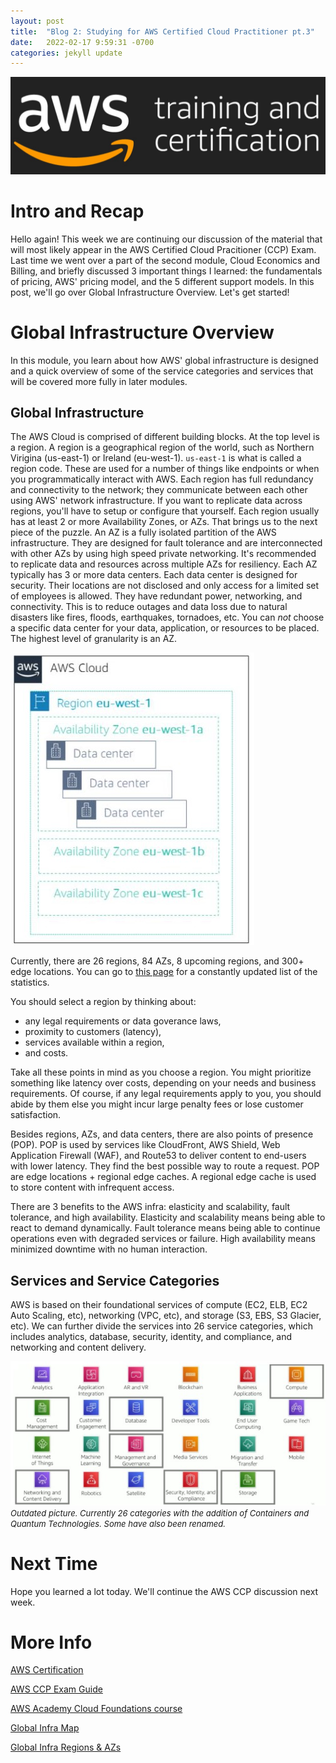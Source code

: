 ```yaml
---
layout: post
title:  "Blog 2: Studying for AWS Certified Cloud Practitioner pt.3"
date:   2022-02-17 9:59:31 -0700
categories: jekyll update
---
```

![AWS Training and Certification](/assets/aws-training-and-certification.jpg)
# **Intro and Recap**
Hello again! This week we are continuing our discussion of the material that will most likely appear in the AWS Certified Cloud Pracitioner (CCP) Exam. Last time we went over a part of the second module, Cloud Economics and Billing, and briefly discussed 3 important things I learned: the fundamentals of pricing, AWS' pricing model, and the 5 different support models. In this post, we'll go over Global Infrastructure Overview. Let's get started!

# **Global Infrastructure Overview**
In this module, you learn about how AWS' global infrastructure is designed and a quick overview of some of the service categories and services that will be covered more fully in later modules. 

## **Global Infrastructure**
The AWS Cloud is comprised of different building blocks. At the top level is a region. A region is a geographical region of the world, such as Northern Virigina (us-east-1) or Ireland (eu-west-1). `us-east-1` is what is called a region code. These are used for a number of things like endpoints or when you programmatically interact with AWS. Each region has full redundancy and connectivity to the network; they communicate between each other using AWS' network infrastructure. If you want to replicate data across regions, you'll have to setup or configure that yourself. Each region usually has at least 2 or more Availability Zones, or AZs. That brings us to the next piece of the puzzle. An AZ is a fully isolated partition of the AWS infrastructure. They are designed for fault tolerance and are interconnected with other AZs by using high speed private networking. It's recommended to replicate data and resources across multiple AZs for resiliency. Each AZ typically has 3 or more data centers. Each data center is designed for security. Their locations are not disclosed and only access for a limited set of employees is allowed. They have redundant power, networking, and connectivity. This is to reduce outages and data loss due to natural disasters like fires, floods, earthquakes, tornadoes, etc. You can *not* choose a specific data center for your data, application, or resources to be placed. The highest level of granularity is an AZ.

![AWS Regions, AZs, and Datacenters](/assets/aws-region-az.jpg)

Currently, there are 26 regions, 84 AZs, 8 upcoming regions, and 300+ edge locations. You can go to [this page](https://aws.amazon.com/about-aws/global-infrastructure/#AWS_Global_Infrastructure_Map) for a constantly updated list of the statistics.

You should select a region by thinking about:
- any legal requirements or data goverance laws,
- proximity to customers (latency),
- services available within a region,
- and costs.

Take all these points in mind as you choose a region. You might prioritize something like latency over costs, depending on your needs and business requirements. Of course, if any legal requirements apply to you, you should abide by them else you might incur large penalty fees or lose customer satisfaction.

Besides regions, AZs, and data centers, there are also points of presence (POP). POP is used by services like CloudFront, AWS Shield, Web Application Firewall (WAF), and Route53 to deliver content to end-users with lower latency. They find the best possible way to route a request. POP are edge locations + regional edge caches. A regional edge cache is used to store content with infrequent access.

There are 3 benefits to the AWS infra: elasticity and scalability, fault tolerance, and high availability. Elasticity and scalability means being able to react to demand dynamically. Fault tolerance means being able to continue operations even with degraded services or failure. High availability means minimized downtime with no human interaction.

## **Services and Service Categories**
AWS is based on their foundational services of compute (EC2, ELB, EC2 Auto Scaling, etc), networking (VPC, etc), and storage (S3, EBS, S3 Glacier, etc). We can further divide the services into 26 service categories, which includes analytics, database, security, identity, and compliance, and networking and content delivery.

![AWS Service Categories](/assets/aws-service-categories.jpg)<br/><font size="2.75px"><em>Outdated picture. Currently 26 categories with the addition of Containers and Quantum Technologies. Some have also been renamed.</em></font>

# **Next Time**
Hope you learned a lot today. We'll continue the AWS CCP discussion next week.

# **More Info**
[AWS Certification](https://aws.amazon.com/certification/)

[AWS CCP Exam Guide](https://d1.awsstatic.com/training-and-certification/docs-cloud-practitioner/AWS-Certified-Cloud-Practitioner_Exam-Guide.pdf)

[AWS Academy Cloud Foundations course](https://aws.amazon.com/training/awsacademy/)

[Global Infra Map](https://aws.amazon.com/about-aws/global-infrastructure/#AWS_Global_Infrastructure_Map)

[Global Infra Regions & AZs](https://aws.amazon.com/about-aws/global-infrastructure/regions_az/)